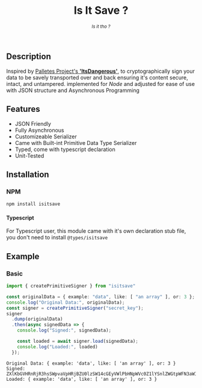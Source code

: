 <div align="center">
<h1>Is It Save ?</h1>
<p><i><sub>Is it tho ?</i></sub></p>
<br/>
</div>



## Description
Inspired by [Palletes Project's **'ItsDangerous'**](https://itsdangerous.palletsprojects.com), to cryptographically sign your data to be savely transported over and back ensuring it's content secure, intact, and untampered. implemented for _Node_ and adjusted for ease of use with JSON structure and Asynchronous Programming

## Features
- JSON Friendly
- Fully Asynchronous
- Customizeable Serializer
- Came with Built-int Primitive Data Type Serializer
- Typed, come with typescript declaration
- Unit-Tested

## Installation
### NPM
```bash
npm install isitsave
```
#### Typescript
For Typescript user, this module came with it's own declaration stub file, you don't need to install `@types/isitsave`

## Example
### Basic
```typescript
import { createPrimitiveSigner } from "isitsave"

const originalData = { example: "data", like: [ "an array" ], or: 3 };
console.log("Original Data:", originalData);
const signer = createPrimitiveSigner("secret_key");
signer
  .dump(originalData)
  .then(async signedData => {
    console.log("Signed:", signedData);

    const loaded = await signer.load(signedData);
    console.log("Loaded:", loaded)
  });
```

```text
Original Data: { example: 'data', like: [ 'an array' ], or: 3 }
Signed: ZXlKbGVHRnRjR3hsSWpvaVpHRjBZU0lzSW14cGEyVWlPbHNpWVc0Z1lYSnlZWGtpWFN3aWIzSWlPak45LjZITUEwdzlPdERZSHdlRmIwVFBvVmhObzZZeUx1Ykd6RjNLRDhYNGNmRXBoOWZ2TEgxSG41ZWdnTDFIaUZoUlBlNVpQOHBmQUw3UUlqK2tlU3g5QjRnPT0uQVYwTjgvZUR4elpJa1RZbWlvTHZQRFJuVHB0ejlENnE3ZnRJK1NYbkJPOW1vdktDdHE2YUoxb284T1FPRHQvSGJqSXRGMWl2L2tuZ0F3WGFVM0t0WFE9PQ==
Loaded: { example: 'data', like: [ 'an array' ], or: 3 }
```